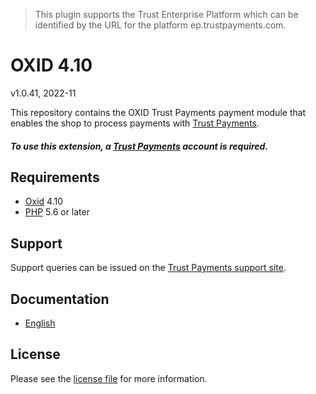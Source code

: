 > This plugin supports the Trust Enterprise Platform which can be identified by the URL for the platform ep.trustpayments.com.

# OXID 4.10

v1.0.41, 2022-11

This repository contains the OXID  Trust Payments payment module that enables the shop to process payments with [Trust Payments](https://www.trustpayments.com/).

##### To use this extension, a [Trust Payments](https://ep.trustpayments.com/user/signup)  account is required.

## Requirements

* [Oxid](https://www.oxid-esales.com/) 4.10
* [PHP](http://php.net/) 5.6 or later

## Support

Support queries can be issued on the [Trust Payments support site](https://www.trustpayments.com/contact-us/).

## Documentation

* [English](https://plugin-documentation.ep.trustpayments.com/TrustPayments/oxid-4.10/1.0.41/docs/en/documentation.html)

## License

Please see the [license file](https://github.com/TrustPayments/oxid-4.10/blob/1.0.41/LICENSE) for more information.